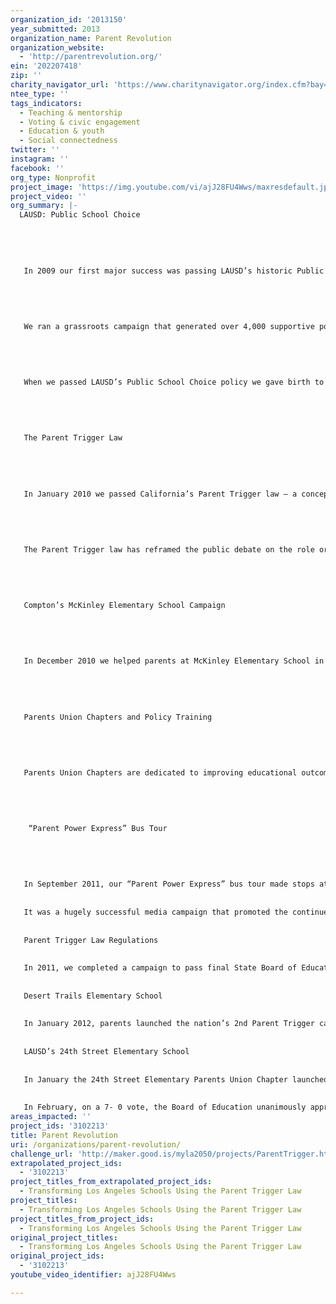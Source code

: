 ```yaml
---
organization_id: '2013150'
year_submitted: 2013
organization_name: Parent Revolution
organization_website:
  - 'http://parentrevolution.org/'
ein: '202207418'
zip: ''
charity_navigator_url: 'https://www.charitynavigator.org/index.cfm?bay=search.profile&ein=202207418'
ntee_type: ''
tags_indicators:
  - Teaching & mentorship
  - Voting & civic engagement
  - Education & youth
  - Social connectedness
twitter: ''
instagram: ''
facebook: ''
org_type: Nonprofit
project_image: 'https://img.youtube.com/vi/ajJ28FU4Wws/maxresdefault.jpg'
project_video: ''
org_summary: |-
  LAUSD: Public School Choice
   
   
   
   
   
   In 2009 our first major success was passing LAUSD’s historic Public School Choice resolution. It opened up hundreds of failing and newly constructed campuses for bidding by quality charter school operators, teachers, and other non-profits.
   
   
   
   
   
   We ran a grassroots campaign that generated over 4,000 supportive postcards from parents and then organized 3,000 parents for a rally on the day of the vote. 
   
   
   
   
   
   When we passed LAUSD’s Public School Choice policy we gave birth to the parent empowerment movement.
   
   
   
   
   
   The Parent Trigger Law
   
   
   
   
   
   In January 2010 we passed California’s Parent Trigger law — a concept far more powerful than Public School Choice. The law empowers a majority of parents at failing schools to transform them. 
   
   
   
   
   
   The Parent Trigger law has reframed the public debate on the role organized and empowered parents can play in public school reform. 
   
   
   
   
   
   Compton’s McKinley Elementary School Campaign
   
   
   
   
   
   In December 2010 we helped parents at McKinley Elementary School in Compton, CA become the first to successfully use the Parent Trigger law by submitting signatures of over 61% of their school’s parents. 
   
   
   
   
   
   Parents Union Chapters and Policy Training
   
   
   
   
   
   Parents Union Chapters are dedicated to improving educational outcomes at local schools through organizing and activism. A major project we undertake with each chapter is to provide parents comprehensive education policy training to help them formally evaluate the strengths and weaknesses within their schools. 
   
   
   
   
   
    “Parent Power Express” Bus Tour
   
   
   
   
   
   In September 2011, our “Parent Power Express” bus tour made stops at our Los Angeles area chapters before ending in Sacramento. The tour showcased the incredible, important organizing work Parents Union Chapters are doing to transform their children’s under-performing schools through the Parent Trigger law.
   
   
   It was a hugely successful media campaign that promoted the continued expansion of growing parent empowerment movement. It proved that the work we started in L.A is on the cutting edge of the most dynamic school transformation movements in the country. 
   
   
   Parent Trigger Law Regulations
   
   
   In 2011, we completed a campaign to pass final State Board of Education Parent Trigger law regulations. We mobilized a powerful grassroots movement and generated supportive editorials from almost every major newspaper in California. 
   
   
   Desert Trails Elementary School
   
   
   In January 2012, parents launched the nation’s 2nd Parent Trigger campaign. In January 2013 the Adelanto School Board finally complied with two court orders. This is the first time in the United States a school board voted to approve Parent Trigger implementation. 
   
   
   LAUSD’s 24th Street Elementary School
   
   
   In January the 24th Street Elementary Parents Union Chapter launched the first Parent Trigger campaign at an LAUSD school. 69% of school parents signed the petition. 
   
   
   In February, on a 7- 0 vote, the Board of Education unanimously approved the parents’ petition.
areas_impacted: ''
project_ids: '3102213'
title: Parent Revolution
uri: /organizations/parent-revolution/
challenge_url: 'http://maker.good.is/myla2050/projects/ParentTrigger.html'
extrapolated_project_ids:
  - '3102213'
project_titles_from_extrapolated_project_ids:
  - Transforming Los Angeles Schools Using the Parent Trigger Law
project_titles:
  - Transforming Los Angeles Schools Using the Parent Trigger Law
project_titles_from_project_ids:
  - Transforming Los Angeles Schools Using the Parent Trigger Law
original_project_titles:
  - Transforming Los Angeles Schools Using the Parent Trigger Law
original_project_ids:
  - '3102213'
youtube_video_identifier: ajJ28FU4Wws

---
```

